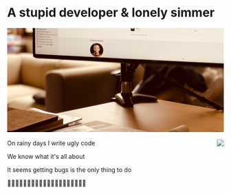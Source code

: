# A stupid developer & lonely simmer

![profile](https://github.com/ashchan/ashchan/blob/master/profile.jpg?raw=true)

<img align="right" src="https://github-readme-stats.vercel.app/api?username=ashchan&show_icons=true&icon_color=be8150&text_color=24292e&bg_color=ffffff&hide_title=true" />

On rainy days I write ugly code

We know what it's all about

It seems getting bugs is the only thing to do

🐢🐢🐢🐢🐢🐢🐢🐢🐢🐢🛬🛬🛬🛬🛬🛬🛬🛬🛬🛬
